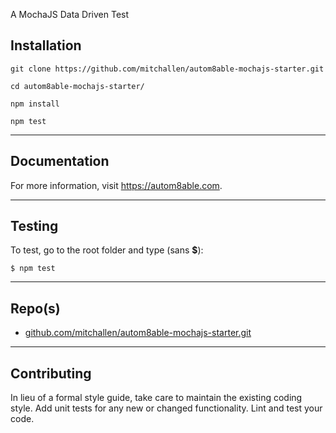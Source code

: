 A MochaJS Data Driven Test

## Installation

```
git clone https://github.com/mitchallen/autom8able-mochajs-starter.git

cd autom8able-mochajs-starter/

npm install

npm test
```

---

## Documentation

For more information, visit https://autom8able.com.

---

## Testing

To test, go to the root folder and type (sans **$**):

    $ npm test

---

## Repo(s)

- [github.com/mitchallen/autom8able-mochajs-starter.git](https://github.com/mitchallen/autom8able-mochajs-starter.git)

---

## Contributing

In lieu of a formal style guide, take care to maintain the existing coding style.
Add unit tests for any new or changed functionality. Lint and test your code.

